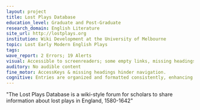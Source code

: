 ```yaml
---
layout: project
title: Lost Plays Database
education_level: Graduate and Post-Graduate
research_domain: English Literature
site_url: http://lostplays.org
institution: Wiki Development at the University of Melbourne
topic: Lost Early Modern English Plays
tags:
wave_report: 2 Errors; 19 Alerts
visual: Accessible to screenreaders; some empty links, missing headings,AcccessKeys, and problematic alternative texts hinder navigation.
auditory: No audible content
fine_motor: AccessKeys & missing headings hinder navigation.
cognitive: Entries are organized and formatted consistently, enhancing eas of comprehension and use.
---
```

"The Lost Plays Database is a wiki-style forum for scholars to share information about lost plays in England, 1580-1642"